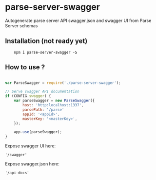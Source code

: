 parse-server-swagger
====================

Autogenerate parse server API swagger.json and swagger UI from Parse Server schemas

Installation (not ready yet)
------------

        npm i parse-server-swagger -S

How to use ?
------------

``` js

var ParseSwagger = require('./parse-server-swagger');

// Serve swagger API documentation
if (CONFIG.swagger) {
    var parseSwagger = new ParseSwagger({
        host: 'http:localhost:1337',
        parsePath: '/parse'
        appId: '<appId>',
        masterKey: '<masterKey>',
    });

    app.use(parseSwagger);
}

```

Expose swagger UI here: 
    
    '/swagger'

Expose swagger.json here:
    
    '/api-docs'
